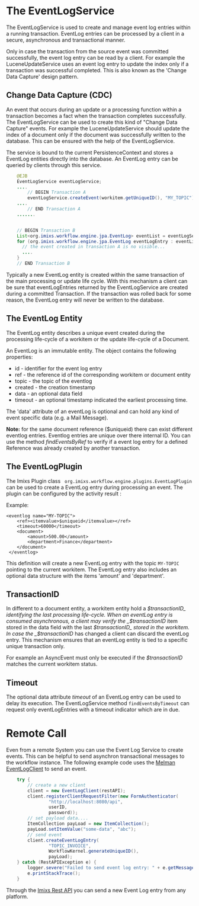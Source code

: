 # The EventLogService

The EventLogService is used to create and manage event log entries within a running transaction.
EventLog entries can be processed by a client in a secure, asynchronous and transactional manner.

Only in case the transaction from the source event was committed successfully, the event log entry can be read by a client. For example the LuceneUpdateService uses an event log entry to update the index only if a transaction was successful completed. This is also known as the 'Change Data Capture' design pattern.

## Change Data Capture (CDC)

An event that occurs during an update or a processing function within a transaction becomes a fact when the transaction completes successfully. The EventLogService can be used to create this kind of "Change Data Capture" events.
For example the LuceneUpdateService should update the index of a document only if the document was successfully written to the database. This can be ensured with the help of the EventLogService.

The service is bound to the current PersistenceContext and stores a EventLog entities directly into the database. An EventLog entry can be queried by clients through this service.

```java
    @EJB
    EventLogService eventLogService;
    ....
        // BEGIN Transaction A
    	eventLogService.createEvent(workitem.getUniqueID(), "MY_TOPIC");
    ....
        // END Transaction A
    .......


    // BEGIN Transaction B
    List<org.imixs.workflow.engine.jpa.EventLog> eventList = eventLogService.findEvents("MY_TOPIC",100);
    for (org.imixs.workflow.engine.jpa.EventLog eventLogEntry : eventList) {
      // the event created in transaction A is no visible...
      ....
    }
    // END Transaction B
```

Typically a new EventLog entity is created within the same transaction of the main processing or update life cycle. With this mechanism a client can be
sure that eventLogEntries returned by the EventLogService are created during a committed Transaction. If the transaction was rolled back for some reason, the EventLog entry will never be written to the database.

## The EventLog Entity

The EventLog entity describes a unique event created during the processing life-cycle of a workitem or the update life-cycle of a Document.

An EventLog is an immutable entity. The object contains the following properties:

- id - identifier for the event log entry
- ref - the reference id of the corresponding workitem or document entity
- topic - the topic of the eventlog
- created - the creation timestamp
- data - an optional data field
- timeout - an optional timestamp indicated the earliest processing time.

The 'data' attribute of an eventLog is optional and can hold any kind of event specific data (e.g. a Mail Message).

**Note:** for the same document reference ($uniqueid) there can exist different eventlog entries. Eventlog entries are unique over there internal ID. You can use the method _findEventsByRef_ to verify if a event log entry for a defined Reference was already created by another transaction.

## The EventLogPlugin

The Imixs Plugin class ` org.imixs.workflow.engine.plugins.EventLogPlugin` can be used to create a EventLog entry during
processing an event. The plugin can be configured by the activity result :

Example:

```
<eventlog name="MY-TOPIC">
	<ref><itemvalue>$uniqueid</itemvalue></ref>
	<timeout>60000</timeout>
	<document>
		<amount>500.00</amount>
		<department>Finance</department>
	</document>
 </eventlog>
```

This definition will create a new EventLog entry with the topic `MY-TOPIC` pointing to the current workitem. The EventLog entry also includes an optional data structure with the items 'amount' and 'department'.

## TransactionID

In different to a document entity, a workitem entity hold a _$transactionID_ identifying the last processing life-cycle. When an eventLog entry is consumed asynchronous, a client may verify the _$transactionID_ item stored in the data field with the last _$transactionID_ stored in the workitem. In case the _$transactionID_ has changed a client can discard the eventLog entry. This mechanism ensures that an eventLog entity is tied to a specific unique transaction only.

For example an AsyncEvent must only be executed if the _$transactionID_ matches the current workitem status.

## Timeout

The optional data attribute _timeout_ of an EventLog entry can be used to delay its execution. The EventLogService method `findEventsByTimeout` can request only eventLogEntries with a timeout indicator which are in due.

# Remote Call

Even from a remote System you can use the Event Log Service to create events. This can be helpful to send asynchron transactional messages to the workflow instance. The following example code uses the [Melman EventLogClient](https://github.com/imixs/imixs-melman) to send an event.

```java
    try {
        // create a new client
        client = new EventLogClient(restAPI);
        client.registerClientRequestFilter(new FormAuthenticator(
                "http://localhost:8080/api",
                userID,
                password));
        // set payload data....
        ItemCollection payLoad = new ItemCollection();
        payLoad.setItemValue("some-data", "abc");
        // send event
        client.createEventLogEntry(
                "TOPIC_INVOICE",
                WorkflowKernel.generateUniqueID(),
                payLoad);
    } catch (RestAPIException e) {
        logger.severe("Failed to send event log entry: " + e.getMessage());
        e.printStackTrace();
    }
```

Through the [Imixs Rest API](../restapi/index.html) you can send a new Event Log entry from any platform.
